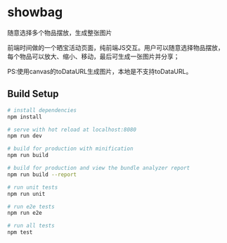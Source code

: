 # showbag
随意选择多个物品摆放，生成整张图片


前端时间做的一个晒宝活动页面，纯前端JS交互。用户可以随意选择物品摆放，每个物品可以放大、缩小、移动，最后可生成一张图片并分享；

PS:使用canvas的toDataURL生成图片，本地是不支持toDataURL。


## Build Setup

``` bash
# install dependencies
npm install

# serve with hot reload at localhost:8080
npm run dev

# build for production with minification
npm run build

# build for production and view the bundle analyzer report
npm run build --report

# run unit tests
npm run unit

# run e2e tests
npm run e2e

# run all tests
npm test
```